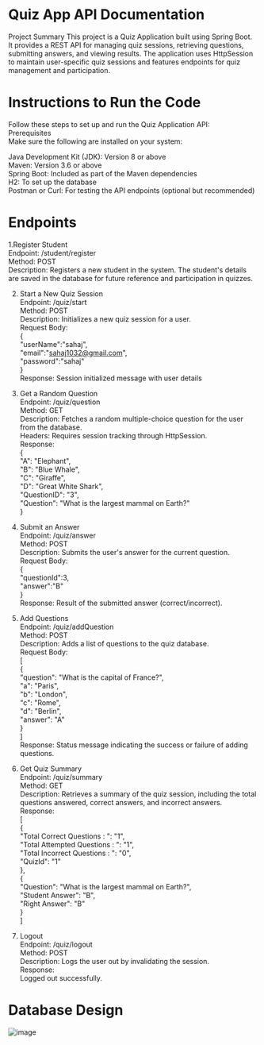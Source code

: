 # Quiz App API Documentation
Project Summary
This project is a Quiz Application built using Spring Boot. It provides a REST API for managing quiz sessions, retrieving questions, submitting answers, and viewing results. The application uses HttpSession to maintain user-specific quiz sessions and features endpoints for quiz management and participation.

# Instructions to Run the Code
Follow these steps to set up and run the Quiz Application API:<br>
Prerequisites<br>
Make sure the following are installed on your system:<br>

Java Development Kit (JDK): Version 8 or above<br>
Maven: Version 3.6 or above<br>
Spring Boot: Included as part of the Maven dependencies<br>
H2: To set up the database<br>
Postman or Curl: For testing the API endpoints (optional but recommended)<br>


# Endpoints

1.Register Student<br>
Endpoint: /student/register<br>
Method: POST<br>
Description: Registers a new student in the system. The student's details are saved in the database for future reference and participation in quizzes.

2. Start a New Quiz Session<br>
Endpoint: /quiz/start<br>
Method: POST<br>
Description: Initializes a new quiz session for a user.<br>
Request Body:<br>
{<br>
    "userName":"sahaj",<br>
    "email":"sahaj1032@gmail.com",<br>
    "password":"sahaj"<br>
}<br>
Response: Session initialized message with user details<br>

3. Get a Random Question<br>
Endpoint: /quiz/question<br>
Method: GET<br>
Description: Fetches a random multiple-choice question for the user from the database.<br>
Headers: Requires session tracking through HttpSession.<br>
Response:<br>
{<br>
    "A": "Elephant",<br>
    "B": "Blue Whale",<br>
    "C": "Giraffe",<br>
    "D": "Great White Shark",<br>
    "QuestionID": "3",<br>
    "Question": "What is the largest mammal on Earth?"<br>
}<br>

4. Submit an Answer<br>
Endpoint: /quiz/answer<br>
Method: POST<br>
Description: Submits the user's answer for the current question.<br>
Request Body:<br>
{<br>
    "questionId":3,<br>
    "answer":"B"<br>
}<br>
Response: Result of the submitted answer (correct/incorrect).<br>

5. Add Questions<br>
Endpoint: /quiz/addQuestion<br>
Method: POST<br>
Description: Adds a list of questions to the quiz database.<br>
Request Body:<br>
[<br>
  {<br>
    "question": "What is the capital of France?",<br>
    "a": "Paris",<br>
    "b": "London",<br>
    "c": "Rome",<br>
    "d": "Berlin",<br>
    "answer": "A"<br>
  }<br>
]<br>
Response: Status message indicating the success or failure of adding questions.<br>

6. Get Quiz Summary<br>
Endpoint: /quiz/summary<br>
Method: GET<br>
Description: Retrieves a summary of the quiz session, including the total questions answered, correct answers, and incorrect answers.<br>
Response:<br>
[<br>
    {<br>
        "Total Correct Questions : ": "1",<br>
        "Total Attempted Questions : ": "1",<br>
        "Total Incorrect Questions : ": "0",<br>
        "QuizId": "1"<br>
    },<br>
    {<br>
        "Question": "What is the largest mammal on Earth?",<br>
        "Student Answer": "B",<br>
        "Right Answer": "B"<br>
    }<br>
]<br>

7. Logout<br>
Endpoint: /quiz/logout<br>
Method: POST<br>
Description: Logs the user out by invalidating the session.<br>
Response:<br>
Logged out successfully.

# Database Design
![image](https://github.com/user-attachments/assets/c4ff10da-00c8-47bd-b88b-5e5d68efd636)
